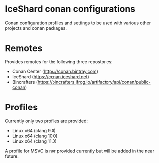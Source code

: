 # IceShard conan configurations
Conan configuration profiles and settings to be used with various other projects and conan packages.

# Remotes

Provides remotes for the following three repostories:
* Conan Center (https://conan.bintray.com)
* IceShard (https://conan.iceshard.net)
* Bincrafters (https://bincrafters.jfrog.io/artifactory/api/conan/public-conan)

# Profiles

Currently only two profiles are provided:
* Linux x64 (clang 9.0)
* Linux x64 (clang 10.0)
* Linux x64 (clang 11.0)

A profile for MSVC is nor provided currently but will be added in the near future.
